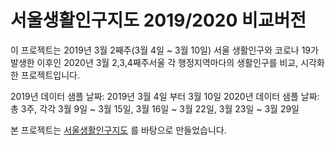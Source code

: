 # 서울생활인구지도 2019/2020 비교버전

이 프로젝트는 2019년 3월 2째주(3월 4일 ~ 3월 10일) 서울 생활인구와 코로나 19가 발생한 이후인 2020년 3월 2,3,4째주서울 각 행정지역마다의 생활인구를 비교, 시각화 한 프로젝트입니다.

2019년 데이터 샘플 날짜: 2019년 3월 4일 부터 3월 10일
2020년 데이터 샘플 날짜: 총 3주, 각각 3월 9일 ~ 3월 15일, 3월 16일 ~ 3월 22일, 3월 23일 ~ 3월 29일

본 프로젝트는 [서울생활인구지도](https://seoul-population-by-time.netlify.com/?lang=kr) 를 바탕으로 만들었습니다.
